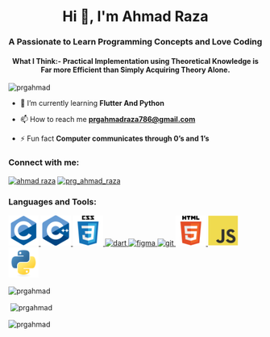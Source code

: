 <h1 align="center">Hi 👋, I'm Ahmad Raza</h1>
<h3 align="center">A Passionate to Learn Programming Concepts and Love Coding</h3>
<h4 align="center"><b>What I Think:- </b>Practical Implementation using Theoretical Knowledge is Far more Efficient than Simply Acquiring Theory Alone.</h4>
<p align="left"> <img src="https://komarev.com/ghpvc/?username=prgahmad&label=Profile%20views&color=0e75b6&style=flat" alt="prgahmad" height="30"/> </p>

- 🌱 I’m currently learning **Flutter And Python**

- 📫 How to reach me **prgahmadraza786@gmail.com**

- ⚡ Fun fact **Computer communicates through 0’s and 1’s**

<h3 align="left">Connect with me:</h3>
<p align="left">
<a href="https://www.linkedin.com/in/ahmad-raza-8a7784322?utm_source=share&utm_campaign=share_via&utm_content=profile&utm_medium=android_app" target="blank"><img align="center" src="https://raw.githubusercontent.com/rahuldkjain/github-profile-readme-generator/master/src/images/icons/Social/linked-in-alt.svg" alt="ahmad raza" height="30" width="40" /></a>
<a href="https://instagram.com/prg_ahmad_raza" target="blank"><img align="center" src="https://raw.githubusercontent.com/rahuldkjain/github-profile-readme-generator/master/src/images/icons/Social/instagram.svg" alt="prg_ahmad_raza" height="30" width="40" /></a>
</p>

<h3 align="left">Languages and Tools:</h3>
<p align="left"> <a href="https://www.cprogramming.com/" target="_blank" rel="noreferrer"> <img src="https://raw.githubusercontent.com/devicons/devicon/master/icons/c/c-original.svg" alt="c" width="60" height="60"/> </a> <a href="https://www.w3schools.com/cpp/" target="_blank" rel="noreferrer"> <img src="https://raw.githubusercontent.com/devicons/devicon/master/icons/cplusplus/cplusplus-original.svg" alt="cplusplus" width="60" height="60"/> </a> <a href="https://www.w3schools.com/css/" target="_blank" rel="noreferrer"> <img src="https://raw.githubusercontent.com/devicons/devicon/master/icons/css3/css3-original-wordmark.svg" alt="css3" width="60" height="60"/> </a> <a href="https://dart.dev" target="_blank" rel="noreferrer"> <img src="https://www.vectorlogo.zone/logos/dartlang/dartlang-icon.svg" alt="dart" width="60" height="60"/> </a> <a href="https://www.figma.com/" target="_blank" rel="noreferrer"> <img src="https://www.vectorlogo.zone/logos/figma/figma-icon.svg" alt="figma" width="60" height="60"/> </a> <a href="https://git-scm.com/" target="_blank" rel="noreferrer"> <img src="https://www.vectorlogo.zone/logos/git-scm/git-scm-icon.svg" alt="git" width="60" height="60"/> </a> <a href="https://www.w3.org/html/" target="_blank" rel="noreferrer"> <img src="https://raw.githubusercontent.com/devicons/devicon/master/icons/html5/html5-original-wordmark.svg" alt="html5" width="60" height="60"/> </a> <a href="https://developer.mozilla.org/en-US/docs/Web/JavaScript" target="_blank" rel="noreferrer"> <img src="https://raw.githubusercontent.com/devicons/devicon/master/icons/javascript/javascript-original.svg" alt="javascript" width="60" height="60"/> </a> <a href="https://www.python.org" target="_blank" rel="noreferrer"> <img src="https://raw.githubusercontent.com/devicons/devicon/master/icons/python/python-original.svg" alt="python" width="60" height="60"/> </a> </p>

<p><img align="center" src="https://github-readme-stats.vercel.app/api/top-langs?username=prgahmad&show_icons=true&locale=en&layout=compact" alt="prgahmad" /></p>

<p>&nbsp;<img align="center" src="https://github-readme-stats.vercel.app/api?username=prgahmad&show_icons=true&locale=en" alt="prgahmad" /></p>

<p><img align="center" src="https://github-readme-streak-stats.herokuapp.com/?user=prgahmad&" alt="prgahmad" /></p>
